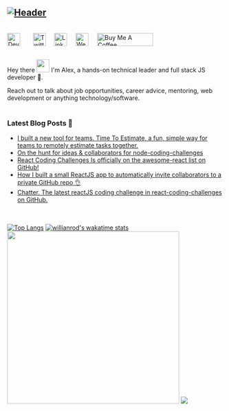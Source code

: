 [![Header](https://puu.sh/GMgQu/54f71d5c24.jpg "Header")](https://alexgurr.com)
<br/>
---
<br/>
<div style="display:flex;">
    <a href="https://dev.to/alexgurr" target="_blank"><img style="margin-right:10px;"src="https://encrypted-tbn0.gstatic.com/images?q=tbn%3AANd9GcTXoqIE31H6-G4dFj2NS1--t2-HDQOKdy9FSw&usqp=CAU" width="30" height="30" title="Dev To"></a>&nbsp;&nbsp;&nbsp;&nbsp;&nbsp;
     <a href="https://twitter.com/alexgurr" target="_blank"><img src="https://www.flaticon.com/svg/static/icons/svg/174/174876.svg" width="30" height="30" title="Twitter"></a>&nbsp;&nbsp;&nbsp;&nbsp;&nbsp;
     <a href="https://www.linkedin.com/in/alexgurr/" target="_blank"><img src="https://www.flaticon.com/svg/static/icons/svg/174/174857.svg" width="30" height="30" title="LinkedIn"></a>&nbsp;&nbsp;&nbsp;&nbsp;&nbsp;
     <a href="https://alexgurr.com" target="_blank"><img src="https://www.flaticon.com/svg/static/icons/svg/814/814513.svg" width="30" height="30" title="Website"></a>&nbsp;&nbsp;&nbsp;&nbsp;&nbsp;
    <a href="https://www.buymeacoffee.com/alexgurr" target="_blank"><img src="https://cdn.buymeacoffee.com/buttons/default-orange.png" alt="Buy Me A Coffee" height="30" width="130"></a>

</div><br/>

Hey there <img src="https://raw.githubusercontent.com/MartinHeinz/MartinHeinz/master/wave.gif" width="30px"> I'm Alex, a hands-on technical leader and full stack JS developer 🚀.<br/>

Reach out to talk about job opportunities, career advice, mentoring, web development or anything technology/software.<br/><br/>

### Latest Blog Posts 📖
<!-- BLOG-POST-LIST:START -->
- [I built a new tool for teams. Time To Estimate, a fun, simple way for teams to remotely estimate tasks together.](https://dev.to/alexgurr/i-built-a-new-tool-for-dev-teams-time-to-estimate-a-fun-simple-way-for-development-teams-to-remotely-estimate-tasks-together-4jif)
- [On the hunt for ideas & collaborators for node-coding-challenges](https://dev.to/alexgurr/on-the-hunt-for-ideas-collaborators-for-node-coding-challenges-3i8g)
- [React Coding Challenges Is officially on the awesome-react list on GitHub!](https://dev.to/alexgurr/react-coding-challenges-is-officially-on-the-awesome-react-list-on-github-1114)
- [How I built a small ReactJS app to automatically invite collaborators to a private GitHub repo 👌](https://dev.to/alexgurr/how-i-built-a-small-react-app-to-automatically-invite-collaborators-to-a-private-repo-28f3)
- [Chatter. The latest reactJS coding challenge in react-coding-challenges on GitHub.](https://dev.to/alexgurr/chatter-the-latest-reactjs-coding-challenge-in-react-coding-challenges-on-github-1kn4)
<!-- BLOG-POST-LIST:END -->

<br/><br/>
[![Top Langs](https://github-readme-stats.vercel.app/api/top-langs/?username=alexgurr&layout=compact)](https://github.com/anuraghazra/github-readme-stats)
[![willianrod's wakatime stats](https://github-readme-stats.vercel.app/api/wakatime?username=alexgurr&layout=compact)](https://github.com/anuraghazra/github-readme-stats)
<img src="https://puu.sh/GMi1R/b2631725f8.gif" height="400" width="400">
![](https://hit.yhype.me/github/profile?user_id=4161867)

